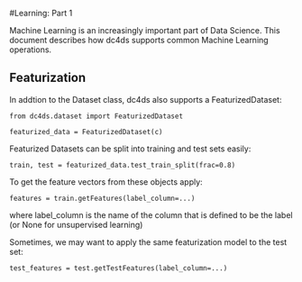 #Learning: Part 1

Machine Learning is an increasingly important part of Data Science. This document describes
how dc4ds supports common Machine Learning operations.

## Featurization

In addtion to the Dataset class, dc4ds also supports a FeaturizedDataset:
```
from dc4ds.dataset import FeaturizedDataset

featurized_data = FeaturizedDataset(c)
```

Featurized Datasets can be split into training and test sets easily:
```
train, test = featurized_data.test_train_split(frac=0.8)
```

To get the feature vectors from these objects apply:
```
features = train.getFeatures(label_column=...)
```
where label_column is the name of the column that is defined to be the label (or None for unsupervised learning)


Sometimes, we may want to apply the same featurization model to the test set:
```
test_features = test.getTestFeatures(label_column=...)
```